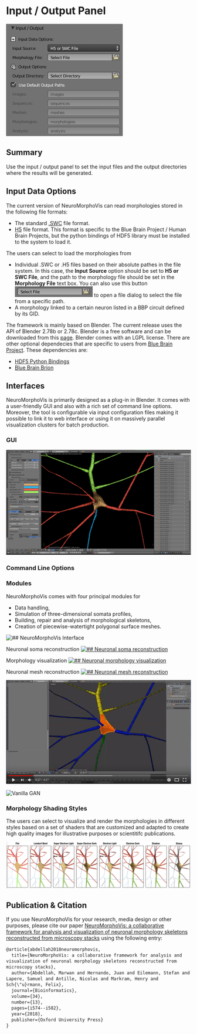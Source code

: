 # Input / Output Panel

![](images/io-1.png "NeuroMorphoVis")

## Summary
Use the input / output panel to set the input files and the output directories where the results will be generated.    

## Input Data Options 
The current version of NeuroMorphoVis can read morphologies stored in the following file formats:
+ The standard [.SWC](http://www.neuronland.org/NLMorphologyConverter/MorphologyFormats/SWC/Spec.html) file format. 
+ [H5](https://developer.humanbrainproject.eu/docs/projects/morphology-documentation/0.0.2/index.html) file format. This format is specific to the Blue Brain Project / Human Brain Projects, but the python bindings of HDF5 library must be installed to the system to load it.   

The users can select to load the morphologies from 
+ Individual .SWC or .H5 files based on their absolute pathes in the file system. In this case, the __Input Source__ option should be set to __H5 or SWC File__, and the path to the morphology file should be set in the __Morphology File__ text box. You can also use this button ![](images/io-button.png "") to open a file dialog to select the file from a specific path. 
+ A morphology linked to a certain neuron listed in a BBP circuit defined by its GID. 


The framework is mainly based on Blender. The current release uses the API of Blender 2.78b or 2.78c. Blender is a free software and can be downloaded from this [page](http://download.blender.org/release/). Blender comes with an LGPL license. 
There are other optional dependecies that are specific to users from [Blue Brain Project](https://github.com/BlueBrain). These dependencies are:
+ [HDF5 Python Bindings](https://www.h5py.org)
+ [Blue Brain Brion](https://github.com/BlueBrain/Brion) 


## Interfaces
NeuroMorphoVis is primarily designed as a plug-in in Blender. It comes with a user-friendly GUI and also with a rich set of command line options. Moreover, the tool is configurable via input configuration files making it possible to link it to web interface or using it on massively parallel visualization clusters for batch production.   

### GUI
![](images/neuromorphovis-interface.png "NeuroMorphoVis Interface")

### Command Line Options

### Modules 
NeuroMorphoVis comes with four principal modules for 
+ Data handling,
+ Simulation of three-dimensional somata profiles,
+ Building, repair and analysis of morphological skeletons,
+ Creation of piecewise-watertight polygonal surface meshes.

![## NeuroMorphoVis Interface](https://raw.githubusercontent.com/marwan-abdellah/NeuroMorphoVis/master/images/neuromorphovis-interface.png?token=ABOF06dhIj1X0w9k1PaZS85B3uMm6Mrpks5bqljtwA%3D%3D)

Neuronal soma reconstruction 
[![## Neuronal soma reconstruction](https://raw.githubusercontent.com/marwan-abdellah/NeuroMorphoVis/master/images/soma-reconstruction.png?token=ABOF04k9F31wN5-jtWAHsiE9SPMlFOHKks5bqliCwA%3D%3D)](https://www.youtube.com/watch?v=v02HogkFODU)

Morphology visualization 
[![## Neuronal morphology visualization](https://raw.githubusercontent.com/marwan-abdellah/NeuroMorphoVis/master/images/morphology-reconstruction.png?token=ABOF02GEsx4wN532esd5LAyhcAvYtDbBks5bqli3wA%3D%3D)](https://www.youtube.com/watch?v=74PGirMx3ks&t=102s)

Neuronal mesh reconstruction 
[![## Neuronal mesh reconstruction](https://raw.githubusercontent.com/marwan-abdellah/NeuroMorphoVis/master/images/mesh-generation.png?token=ABOF01D3_z8hCR2A4nZaPPm0gdj9R1yDks5bqljHwA%3D%3D)](https://www.youtube.com/watch?v=oxCKwrZSV98&t=130s)

![](images/mesh-generation.png "Vanilla GAN")




![](images/output.gif "Vanilla GAN")

### Morphology Shading Styles
The users can select to visualize and render the morphologies in different styles based on a set of shaders that are customized and adapted to create high quality images for illustrative purposes or scientitifc publications. 

![](images/morphology-shading-styles.png "Morphology Shading Styles")


## Publication & Citation 
If you use NeuroMorphoVis for your research, media design or other purposes, please cite our paper [NeuroMorphoVis: a collaborative framework for analysis and visualization of neuronal morphology skeletons reconstructed from microscopy stacks](https://academic.oup.com/bioinformatics/article/34/13/i574/5045775) using the following entry:

```
@article{abdellah2018neuromorphovis,
  title={NeuroMorphoVis: a collaborative framework for analysis and visualization of neuronal morphology skeletons reconstructed from microscopy stacks},
  author={Abdellah, Marwan and Hernando, Juan and Eilemann, Stefan and Lapere, Samuel and Antille, Nicolas and Markram, Henry and Sch{\"u}rmann, Felix},
  journal={Bioinformatics},
  volume={34},
  number={13},
  pages={i574--i582},
  year={2018},
  publisher={Oxford University Press}
}
```
